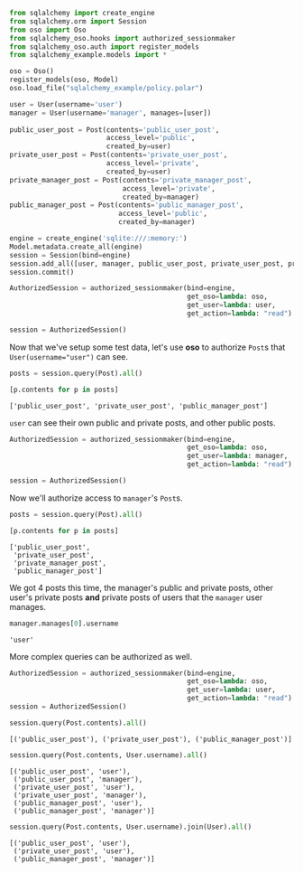 ```python
from sqlalchemy import create_engine
from sqlalchemy.orm import Session
from oso import Oso
from sqlalchemy_oso.hooks import authorized_sessionmaker
from sqlalchemy_oso.auth import register_models
from sqlalchemy_example.models import *
```


```python
oso = Oso()
register_models(oso, Model)
oso.load_file("sqlalchemy_example/policy.polar")
```


```python
user = User(username='user')
manager = User(username='manager', manages=[user])
                                                             
public_user_post = Post(contents='public_user_post',
                        access_level='public',
                        created_by=user)
private_user_post = Post(contents='private_user_post',
                        access_level='private',
                        created_by=user)
private_manager_post = Post(contents='private_manager_post',
                            access_level='private',
                            created_by=manager)
public_manager_post = Post(contents='public_manager_post',
                           access_level='public',
                           created_by=manager)

```


```python
engine = create_engine('sqlite:///:memory:')
Model.metadata.create_all(engine)
session = Session(bind=engine)
session.add_all([user, manager, public_user_post, private_user_post, private_manager_post, public_manager_post])
session.commit()
```


```python
AuthorizedSession = authorized_sessionmaker(bind=engine,
                                            get_oso=lambda: oso,
                                            get_user=lambda: user,
                                            get_action=lambda: "read")
```


```python
session = AuthorizedSession()
```

Now that we've setup some test data, let's use **oso** to authorize `Post`s that `User(username="user")` can see.


```python
posts = session.query(Post).all()
```


```python
[p.contents for p in posts]
```




    ['public_user_post', 'private_user_post', 'public_manager_post']



`user` can see their own public and private posts, and other public posts.


```python
AuthorizedSession = authorized_sessionmaker(bind=engine,
                                            get_oso=lambda: oso,
                                            get_user=lambda: manager,
                                            get_action=lambda: "read")
```


```python
session = AuthorizedSession()
```

Now we'll authorize access to `manager`'s `Post`s.


```python
posts = session.query(Post).all()
```


```python
[p.contents for p in posts]
```




    ['public_user_post',
     'private_user_post',
     'private_manager_post',
     'public_manager_post']



We got 4 posts this time, the manager's public and private posts, other user's private posts **and** private posts of users that the `manager` user manages.


```python
manager.manages[0].username
```




    'user'



More complex queries can be authorized as well.


```python
AuthorizedSession = authorized_sessionmaker(bind=engine,
                                            get_oso=lambda: oso,
                                            get_user=lambda: user,
                                            get_action=lambda: "read")
session = AuthorizedSession()
```


```python
session.query(Post.contents).all()
```




    [('public_user_post'), ('private_user_post'), ('public_manager_post')]




```python
session.query(Post.contents, User.username).all()
```




    [('public_user_post', 'user'),
     ('public_user_post', 'manager'),
     ('private_user_post', 'user'),
     ('private_user_post', 'manager'),
     ('public_manager_post', 'user'),
     ('public_manager_post', 'manager')]




```python
session.query(Post.contents, User.username).join(User).all()
```




    [('public_user_post', 'user'),
     ('private_user_post', 'user'),
     ('public_manager_post', 'manager')]




```python

```
